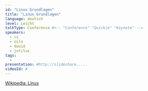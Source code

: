 ```yaml
---
id: "Linux Grundlagen"
title: "Linux Grundlagen"
language: deutsch
level: Leicht
talkType: Conference #<-- "Conference" "Quickie" "Keynote" -->
speakers:
  - cs
  - nilo
  - david
  - jotilux
tags:
  - 
presentation: #http://slideshare.....
videoId: #
---
```


[Wikipedia: Linux](https://de.wikipedia.org/wiki/Linux)

